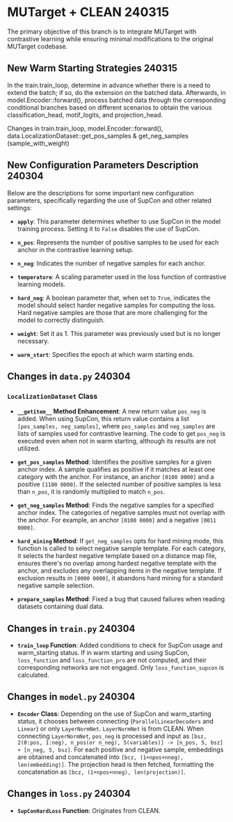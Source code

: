 # MUTarget + CLEAN 240315

The primary objective of this branch is to integrate MUTarget with contrastive learning while ensuring minimal modifications to the original MUTarget codebase.

## New Warm Starting Strategies 240315

In the train.train_loop, determine in advance whether there is a need to extend the batch; if so, do the extension on the batched data. 
Afterwards, in model.Encoder::forward(), process batched data through the corresponding conditional branches based on different scenarios to obtain the various classification_head, motif_logits, and projection_head.

Changes in train.train_loop, model.Encoder::forward(), data.LocalizationDataset::get_pos_samples & get_neg_samples (sample_with_weight)

## New Configuration Parameters Description 240304

Below are the descriptions for some important new configuration parameters, specifically regarding the use of SupCon and other related settings:

- **`apply`**: This parameter determines whether to use SupCon in the model training process. Setting it to `False` disables the use of SupCon.

- **`n_pos`**: Represents the number of positive samples to be used for each anchor in the contrastive learning setup. 

- **`n_neg`**: Indicates the number of negative samples for each anchor. 

- **`temperature`**: A scaling parameter used in the loss function of contrastive learning models. 

- **`hard_neg`**: A boolean parameter that, when set to `True`, indicates the model should select harder negative samples for computing the loss. Hard negative samples are those that are more challenging for the model to correctly distinguish.

- **`weight`**: Set it as 1. This parameter was previously used but is no longer necessary.

- **`warm_start`**: Specifies the epoch at which warm starting ends. 


## Changes in `data.py` 240304

### `LocalizationDataset` Class
- **`__getitem__` Method Enhancement**: A new return value `pos_neg` is added. When using SupCon, this return value contains a list `[pos_samples, neg_samples]`, where `pos_samples` and `neg_samples` are lists of samples used for contrastive learning. The code to get `pos_neg` is executed even when not in warm starting, although its results are not utilized.

- **`get_pos_samples` Method**: Identifies the positive samples for a given anchor index. A sample qualifies as positive if it matches at least one category with the anchor. For instance, an anchor `[0100 0000]` and a positive `[1100 0000]`. If the selected number of positive samples is less than `n_pos`, it is randomly multiplied to match `n_pos`.

- **`get_neg_samples` Method**: Finds the negative samples for a specified anchor index. The categories of negative samples must not overlap with the anchor. For example, an anchor `[0100 0000]` and a negative `[0011 0000]`.

- **`hard_mining` Method**: If `get_neg_samples` opts for hard mining mode, this function is called to select negative sample template. For each category, it selects the hardest negative template based on a distance map file, ensures there's no overlap among hardest negative template with the anchor, and excludes any overlapping items in the negative template. If exclusion results in `[0000 0000]`, it abandons hard mining for a standard negative sample selection.

- **`prepare_samples` Method**: Fixed a bug that caused failures when reading datasets containing dual data.

## Changes in `train.py` 240304

- **`train_loop` Function**: Added conditions to check for SupCon usage and warm_starting status. If in warm starting and using SupCon, `loss_function` and `loss_function_pro` are not computed, and their corresponding networks are not engaged. Only `loss_function_supcon` is calculated.

## Changes in `model.py` 240304

- **`Encoder` Class**: Depending on the use of SupCon and warm_starting status, it chooses between connecting (`ParallelLinearDecoders` and `Linear`) or only `LayerNormNet`. `LayerNormNet` is from CLEAN. When connecting `LayerNormNet`, `pos_neg` is processed and input as `[bsz, 2(0:pos, 1:neg), n_pos(or n_neg), 5(variables)] -> [n_pos, 5, bsz] + [n_neg, 5, bsz]`. For each positive and negative sample, embeddings are obtained and concatenated into `[bcz, (1+npos+nneg), len(embedding)]`. The projection head is then fetched, formatting the concatenation as `[bcz, (1+npos+nneg), len(projection)]`.

## Changes in `loss.py` 240304

- **`SupConHardLoss` Function**: Originates from CLEAN.

